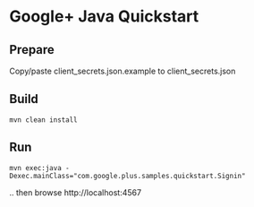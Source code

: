 # Google+ Java Quickstart

Prepare
-------
Copy/paste client_secrets.json.example to client_secrets.json

Build
-----
```
mvn clean install
```

Run
---
```
mvn exec:java -Dexec.mainClass="com.google.plus.samples.quickstart.Signin"
```
.. then browse http://localhost:4567